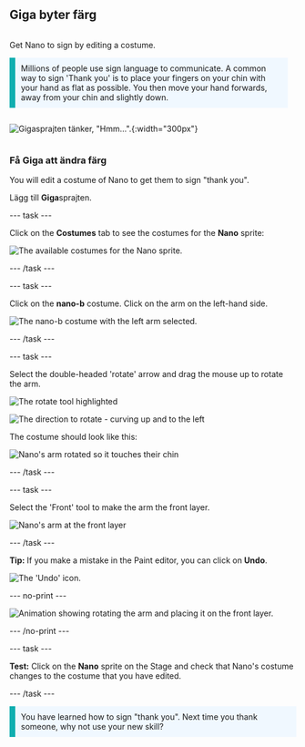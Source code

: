 ## Giga byter färg

<div style="display: flex; flex-wrap: wrap">
<div style="flex-basis: 200px; flex-grow: 1; margin-right: 15px;">

Get Nano to sign by editing a costume.

<p style="border-left: solid; border-width:10px; border-color: #0faeb0; background-color: aliceblue; padding: 10px;">Millions of people use sign language to communicate. A common way to sign 'Thank you' is to place your fingers on your chin with your hand as flat as possible. You then move your hand forwards, away from your chin and slightly down. 
</p>


</div>
<div>

![Gigasprajten tänker, "Hmm...".](images/giga-step2.png){:width="300px"}

</div>
</div>

### Få Giga att ändra färg

You will edit a costume of Nano to get them to sign "thank you".

Lägg till **Giga**sprajten.

--- task ---

Click on the **Costumes** tab to see the costumes for the **Nano** sprite:

![The available costumes for the Nano sprite.](images/nano-costumes.png)

--- /task ---

--- task ---

Click on the **nano-b** costume. Click on the arm on the left-hand side.

![The nano-b costume with the left arm selected.](images/nano-left-arm-selected.png)

--- /task ---

--- task ---

Select the double-headed 'rotate' arrow and drag the mouse up to rotate the arm.

![The rotate tool highlighted](images/rotate-tool.png)

![The direction to rotate - curving up and to the left](images/rotate-demo.png)

The costume should look like this:

![Nano's arm rotated so it touches their chin](images/nano-arm-rotated.png)

--- /task ---

--- task ---

Select the 'Front' tool to make the arm the front layer.

![Nano's arm at the front layer](images/nano-arm-front.png)

--- /task ---

**Tip:** If you make a mistake in the Paint editor, you can click on **Undo**.

![The 'Undo' icon.](images/nano-undo.png)

--- no-print ---

![Animation showing rotating the arm and placing it on the front layer.](images/nano-rotate-resize-lrg.gif)

--- /no-print ---

--- task ---

**Test:** Click on the **Nano** sprite on the Stage and check that Nano's costume changes to the costume that you have edited.

--- /task ---

<p style="border-left: solid; border-width:10px; border-color: #0faeb0; background-color: aliceblue; padding: 10px;">You have learned how to sign "thank you". Next time you thank someone, why not use your new skill?
</p>


